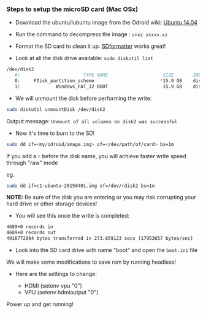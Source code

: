 ### Steps to setup the microSD card (Mac OSx)

- Download the ubuntu/lubuntu image from the Odroid wiki: [Ubuntu 14.04](http://odroid.com/dokuwiki/doku.php?id=en:c1_release_linux_ubuntu)

- Run the command to decompress the image : `unxz xxxxx.xz`

- Format the SD card to clean it up. [SDformatter](https://www.sdcard.org/downloads/formatter_4) works great!

- Look at all the disk drive available: `sudo diskutil list`

```sh
/dev/disk2
   #:                       TYPE NAME                    SIZE       IDENTIFIER
   0:     FDisk_partition_scheme                        *15.9 GB    disk2
   1:             Windows_FAT_32 BOOT                    15.9 GB    disk2s1
```

- We will unmount the disk before performing the write:

```sh
sudo diskutil unmountDisk /dev/disk2
```

Output message: `Unmount of all volumes on disk2 was successful`

- Now it's time to burn to the SD!

```sh
sudo dd if=<my/odroid/image.img> of=</dev/path/of/card> bs=1m
```

If you add a `r` before the disk name, you will achieve faster write speed through "raw" mode

eg.

```sh
sudo dd if=c1-ubuntu-20150401.img of=/dev/rdisk2 bs=1m
```

**NOTE:** Be sure of the disk you are entering or you may risk corrupting your hard drive or other storage devices!

- You will see this once the write is completed:

```sh
4689+0 records in
4689+0 records out
4916772864 bytes transferred in 273.859123 secs (17953657 bytes/sec)
```

- Look into the SD card drive with name "boot" and open the `boot.ini` file


We will make some modifications to save ram by running headless!

- Here are the settings to change:

  - HDMI (setenv vpu "0")
  - VPU  (setenv hdmioutput "0")

Power up and get running!

